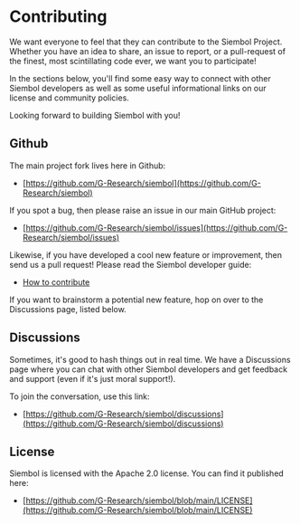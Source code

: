 # Contributing

We want everyone to feel that they can contribute to the Siembol Project.  Whether you have an idea to share, an issue to report, or a pull-request of the finest, most scintillating code ever, we want you to participate!

In the sections below, you'll find some easy way to connect with other Siembol developers as well as some useful informational links on our license and community policies.

Looking forward to building Siembol with you!


## Github

The main project fork lives here in Github:

* [https://github.com/G-Research/siembol](https://github.com/G-Research/siembol)

If you spot a bug, then please raise an issue in our main GitHub project:

* [https://github.com/G-Research/siembol/issues](https://github.com/G-Research/siembol/issues)

Likewise, if you have developed a cool new feature or improvement, then send us a pull request! Please read the Siembol developer guide:

* [How to contribute](/docs/introduction/how-tos/how_to_contribute.md)

If you want to brainstorm a potential new feature, hop on over to the Discussions page, listed below.

## Discussions

Sometimes, it's good to hash things out in real time.  We have a Discussions page where you can chat with other Siembol developers and get feedback and support (even if it's just moral support!).

To join the conversation, use this link:

* [https://github.com/G-Research/siembol/discussions](https://github.com/G-Research/siembol/discussions)

## License

Siembol is licensed with the Apache 2.0 license.  You can find it published here:

* [https://github.com/G-Research/siembol/blob/main/LICENSE](https://github.com/G-Research/siembol/blob/main/LICENSE)
